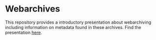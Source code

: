 # Webarchives
This repository provides a introductory presentation about webarchiving including information on metadata found in these archives. Find the presentation [here](https://julienolivier3.github.io/webarchives/#/1).
